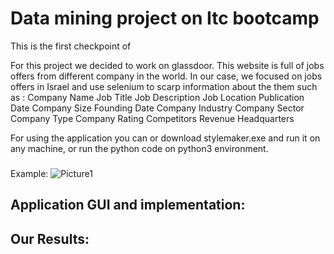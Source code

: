 # Data mining project on Itc bootcamp

This is the first checkpoint of 

For this project we decided to work on glassdoor. 
This website is full of jobs offers from different company in the world.
In our case, we focused on jobs offers in Israel and use selenium to scarp information about the them such as :
Company Name
Job Title
Job Description
Job Location
Publication Date
Company Size
Founding Date
Company Industry
Company Sector
Company Type
Company Rating
Competitors
Revenue
Headquarters

For using the application you can or download stylemaker.exe and run it on any machine, or run the python code on python3 environment.
### 

Example:
![Picture1](https://user-images.githubusercontent.com/34678172/60440185-f54d1e00-9c1c-11e9-9b5e-895dbd47257c.png)


## Application GUI and implementation:



## Our Results:
